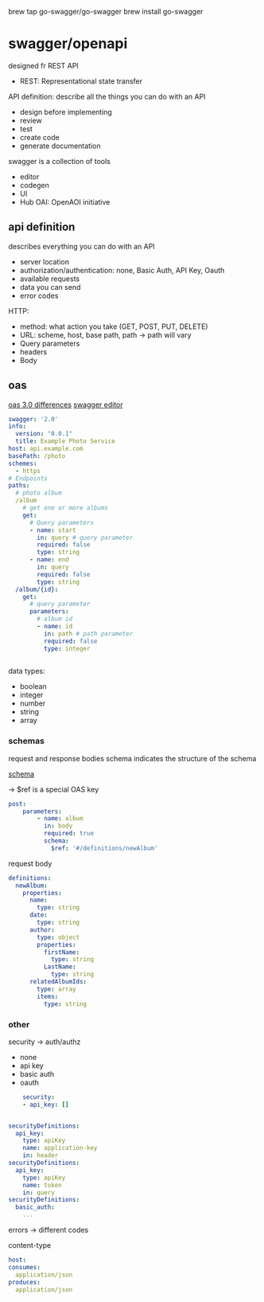 brew tap go-swagger/go-swagger
brew install go-swagger

# swagger/openapi

designed fr REST API
- REST: Representational state transfer

API definition: describe all the things you can do with an API
- design before implementing
- review
- test
- create code
- generate documentation

swagger is a collection of tools
- editor
- codegen
- UI
- Hub
OAI: OpenAOI initiative

## api definition

describes everything you can do with an API
- server location
- authorization/authentication: none, Basic Auth, API Key, Oauth
- available requests
- data you can send
- error codes

HTTP:
- method: what action you take (GET, POST, PUT, DELETE)
- URL: scheme, host, base path, path
    -> path will vary
- Query parameters
- headers
- Body

## oas

[oas 3.0 differences](https://blog.restcase.com/6-most-significant-changes-in-oas-3-0/)
[swagger editor](https://editor.swagger.io)

```yaml
swagger: '2.0'
info:
  version: "0.0.1"
  title: Example Photo Service
host: api.example.com
basePath: /photo
schemes:
  - https
# Endpoints
paths:
  # photo album
  /album
    # get one or more albums
    get:
      # Query parameters
      - name: start
        in: query # query parameter
        required: false
        type: string
      - name: end
        in: query
        required: false
        type: string
  /album/{id}:
    get:
      # query parameter
      parameters:
        # album id
        - name: id
          in: path # path parameter
          required: false
          type: integer
      
```

data types:
- boolean
- integer
- number
- string
- array

### schemas

request and response bodies
schema indicates the structure of the schema

[schema](http://json-schema.org/)

-> $ref is a special OAS key

```yaml
post:
    parameters:
        - name: album
          in: body
          required: true
          schema:
            $ref: '#/definitions/newAlbum'

```

request body

```yaml
definitions:
  newAlbum:
    properties:
      name:
        type: string
      date:
        type: string
      author:
        type: object
        properties:
          firstName:
            type: string
          LastName:
            type: string
      relatedAlbumIds:
        type: array
        items:
          type: string
```

### other

security -> auth/authz
- none
- api key
- basic auth
- oauth

```yaml
    security:
    - api_key: []


securityDefinitions:
  api_key:
    type: apiKey
    name: application-key
    in: header
securityDefinitions:
  api_key:
    type: apiKey
    name: token
    in: query
securityDefinitions:
  basic_auth:
    ...
```

errors -> different codes

content-type

```yaml
host:
consumes:
  application/json
produces:
  application/json
```